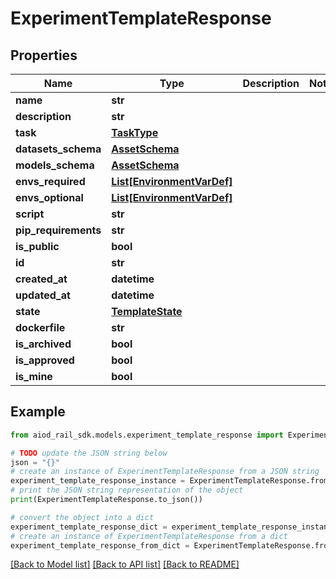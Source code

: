 # ExperimentTemplateResponse


## Properties

Name | Type | Description | Notes
------------ | ------------- | ------------- | -------------
**name** | **str** |  | 
**description** | **str** |  | 
**task** | [**TaskType**](TaskType.md) |  | 
**datasets_schema** | [**AssetSchema**](AssetSchema.md) |  | 
**models_schema** | [**AssetSchema**](AssetSchema.md) |  | 
**envs_required** | [**List[EnvironmentVarDef]**](EnvironmentVarDef.md) |  | 
**envs_optional** | [**List[EnvironmentVarDef]**](EnvironmentVarDef.md) |  | 
**script** | **str** |  | 
**pip_requirements** | **str** |  | 
**is_public** | **bool** |  | 
**id** | **str** |  | 
**created_at** | **datetime** |  | 
**updated_at** | **datetime** |  | 
**state** | [**TemplateState**](TemplateState.md) |  | 
**dockerfile** | **str** |  | 
**is_archived** | **bool** |  | 
**is_approved** | **bool** |  | 
**is_mine** | **bool** |  | 

## Example

```python
from aiod_rail_sdk.models.experiment_template_response import ExperimentTemplateResponse

# TODO update the JSON string below
json = "{}"
# create an instance of ExperimentTemplateResponse from a JSON string
experiment_template_response_instance = ExperimentTemplateResponse.from_json(json)
# print the JSON string representation of the object
print(ExperimentTemplateResponse.to_json())

# convert the object into a dict
experiment_template_response_dict = experiment_template_response_instance.to_dict()
# create an instance of ExperimentTemplateResponse from a dict
experiment_template_response_from_dict = ExperimentTemplateResponse.from_dict(experiment_template_response_dict)
```
[[Back to Model list]](../README.md#documentation-for-models) [[Back to API list]](../README.md#documentation-for-api-endpoints) [[Back to README]](../README.md)


